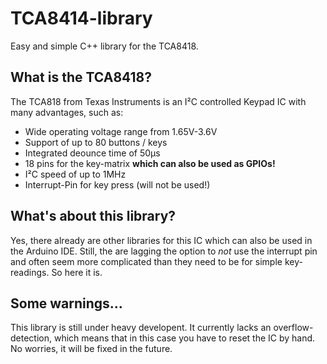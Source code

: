 # TCA8414-library
Easy and simple C++ library for the TCA8418.

## What is the TCA8418?

The TCA818 from Texas Instruments is an I²C controlled Keypad IC with many advantages, such as:
- Wide operating voltage range from 1.65V-3.6V
- Support of up to 80 buttons / keys
- Integrated deounce time of 50µs
- 18 pins for the key-matrix **which can also be used as GPIOs!**
- I²C speed of up to 1MHz
- Interrupt-Pin for key press (will not be used!)

## What's about this library?

Yes, there already are other libraries for this IC which can also be used in the Arduino IDE.
Still, the are lagging the option to _not_ use the interrupt pin and often seem more complicated than they need to be for simple key-readings.
So here it is.

## Some warnings...

This library is still under heavy developent. It currently lacks an overflow-detection, which means that in this case you have to reset the IC by hand. No worries, it will be fixed in the future.
